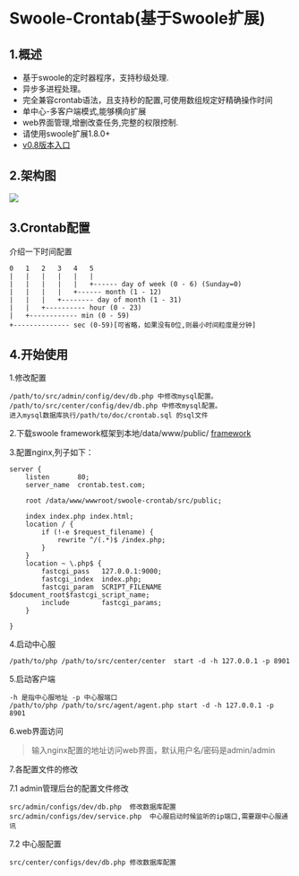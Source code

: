 Swoole-Crontab(基于Swoole扩展)
==============
1.概述
--------------
+ 基于swoole的定时器程序，支持秒级处理.
+ 异步多进程处理。
+ 完全兼容crontab语法，且支持秒的配置,可使用数组规定好精确操作时间
+ 单中心-多客户端模式,能够横向扩展
+ web界面管理,增删改查任务,完整的权限控制.
+ 请使用swoole扩展1.8.0+
+ [v0.8版本入口](https://github.com/osgochina/swoole-crontab/tree/v0.8)

2.架构图
--------------
![](https://raw.githubusercontent.com/osgochina/swoole-crontab/master/doc/x.png)

3.Crontab配置
--------------
介绍一下时间配置

    0   1   2   3   4   5
    |   |   |   |   |   |
    |   |   |   |   |   +------ day of week (0 - 6) (Sunday=0)
    |   |   |   |   +------ month (1 - 12)
    |   |   |   +-------- day of month (1 - 31)
    |   |   +---------- hour (0 - 23)
    |   +------------ min (0 - 59)
    +-------------- sec (0-59)[可省略，如果没有0位,则最小时间粒度是分钟]
    
4.开始使用
-----------
1.修改配置

    /path/to/src/admin/config/dev/db.php 中修改mysql配置。
    /path/to/src/center/config/dev/db.php 中修改mysql配置。
    进入mysql数据库执行/path/to/doc/crontab.sql 的sql文件
    
    
2.下载swoole framework框架到本地/data/www/public/ [framework](https://github.com/swoole/framework.git)

3.配置nginx,列子如下：

```
server {
    listen       80;
    server_name  crontab.test.com;
    
    root /data/www/wwwroot/swoole-crontab/src/public;
    
    index index.php index.html;
    location / {
        if (!-e $request_filename) {
            rewrite ^/(.*)$ /index.php;
        }
    }
    location ~ \.php$ {
        fastcgi_pass   127.0.0.1:9000;
        fastcgi_index  index.php;
        fastcgi_param  SCRIPT_FILENAME  $document_root$fastcgi_script_name;
        include        fastcgi_params;
    }

}
```

4.启动中心服

    /path/to/php /path/to/src/center/center  start -d -h 127.0.0.1 -p 8901
   
5.启动客户端

    -h 是指中心服地址 -p 中心服端口
    /path/to/php /path/to/src/agent/agent.php start -d -h 127.0.0.1 -p 8901
   
6.web界面访问

>输入nginx配置的地址访问web界面，默认用户名/密码是admin/admin

7.各配置文件的修改

7.1 admin管理后台的配置文件修改

    src/admin/configs/dev/db.php  修改数据库配置
    src/admin/configs/dev/service.php  中心服启动时候监听的ip端口,需要跟中心服通讯

7.2 中心服配置

    src/center/configs/dev/db.php 修改数据库配置

